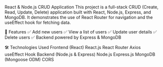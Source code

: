 React & Node.js CRUD Application
This project is a full-stack CRUD (Create, Read, Update, Delete) application built with React, Node.js, Express, and MongoDB. It demonstrates the use of React Router for navigation and the useEffect hook for fetching data.

📌 Features
✅ Add new users
✅ View a list of users
✅ Update user details
✅ Delete users
✅ Backend powered by Express & MongoDB

🛠️ Technologies Used
Frontend (React)
React.js
React Router
Axios
useEffect Hook
Backend (Node.js & Express)
Node.js
Express.js
MongoDB (Mongoose ODM)
CORS
